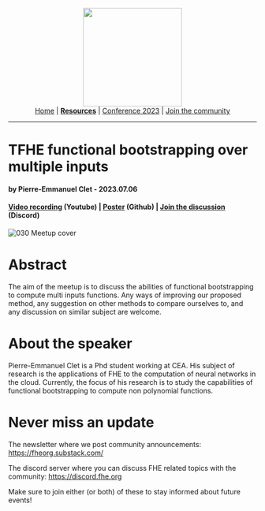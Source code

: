<!-- Main header navigation -->
<p align="center">
  <img width="200" src="https://user-images.githubusercontent.com/5758427/180978488-db825482-5a58-4c7c-9589-c494a6f0be04.png"><br/>
  <a href="https://fhe-org.github.io">Home</a> | <a href="https://fhe-org.github.io/resources"><b>Resources</b></a> | <a href="https://fhe-org.github.io/conferences/conference-2023/home">Conference 2023</a> | <a href="https://fhe-org.github.io/community">Join the community</a>
</p>
<hr/>
<!-- /Main header navigation -->

# TFHE functional bootstrapping over multiple inputs
#### by Pierre-Emmanuel Clet - 2023.07.06
#### <a href="https://www.youtube.com/watch?v=Qanpo3x6B3s&list=PLnbmMskCVh1chnSM8Jjy6Nk3IH6fpn7MM&index=1&t=2s">Video recording</a> (Youtube) | <a href="https://github.com/FHE-org/fhe-org.github.io/files/11721204/TFHE.functional.bootstrapping.over.multiple.inputs.pdf">Poster</a> (Github) | <a href="https://discord.fhe.org">Join the discussion</a> (Discord)

![030 Meetup cover](https://github.com/FHE-org/fhe-org.github.io/assets/37557436/1dc3c37d-463f-46de-a568-13c19fafb5a9)

# Abstract

The aim of the meetup is to discuss the abilities of functional bootstrapping to compute multi inputs functions. Any ways of improving our proposed method, any suggestion on other methods to compare ourselves to, and any discussion on similar subject are welcome.

# About the speaker

Pierre-Emmanuel Clet is a Phd student working at CEA. His subject of research is the applications of FHE to the computation of neural networks in the cloud. Currently, the focus of his research is to study the capabilities of functional bootstrapping to compute non polynomial functions. 

# Never miss an update

The newsletter where we post community announcements: https://fheorg.substack.com/

The discord server where you can discuss FHE related topics with the community: https://discord.fhe.org

Make sure to join either (or both) of these to stay informed about future events!
